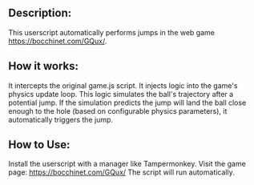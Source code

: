 ## Description:

This userscript automatically performs jumps in the web game <https://bocchinet.com/GQux/>.

## How it works:

It intercepts the original game.js script.
It injects logic into the game's physics update loop.
This logic simulates the ball's trajectory after a potential jump.
If the simulation predicts the jump will land the ball close enough to the hole (based on configurable physics parameters), it automatically triggers the jump.

## How to Use:

Install the userscript with a manager like Tampermonkey.
Visit the game page: https://bocchinet.com/GQux/
The script will run automatically.

